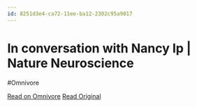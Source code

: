 ```yaml
---
id: 8251d3e4-ca72-11ee-ba12-2302c95a9017
---
```


# In conversation with Nancy Ip | Nature Neuroscience
#Omnivore

[Read on Omnivore](https://omnivore.app/me/in-conversation-with-nancy-ip-nature-neuroscience-18da29f4d86)
[Read Original](https://www.nature.com/articles/s41593-024-01591-w)

